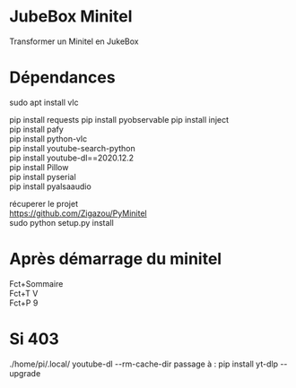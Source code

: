 # JubeBox Minitel

Transformer un Minitel en JukeBox

# Dépendances

sudo apt install vlc

pip install requests
pip install pyobservable
pip install inject<br/>
pip install pafy<br/>
pip install python-vlc<br/>
pip install youtube-search-python<br/>
pip install youtube-dl==2020.12.2<br/>
pip install Pillow<br/>
pip install pyserial<br/>
pip install pyalsaaudio<br/>

récuperer le projet<br/>
https://github.com/Zigazou/PyMinitel <br/>
sudo python setup.py install<br/>

# Après démarrage du minitel

Fct+Sommaire<br/>
Fct+T V<br/>
Fct+P 9<br/>

# Si 403
./home/pi/.local/
youtube-dl --rm-cache-dir
passage à : pip install yt-dlp --upgrade

